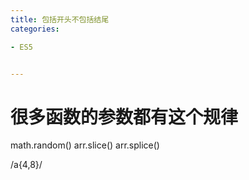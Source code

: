 ```yaml
---
title: 包括开头不包括结尾
categories: 

- ES5


---
```

# 很多函数的参数都有这个规律
math.random()
arr.slice()
arr.splice()

/a{4,8}/


